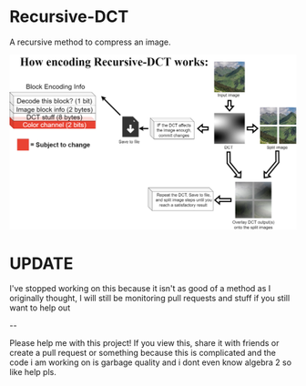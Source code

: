 # Recursive-DCT
A recursive method to compress an image.


![Diagram](/images/R-DCT-encoding.png?raw=true)

# UPDATE
I've stopped working on this because it isn't as good of a method as I originally thought, I will still be monitoring pull requests and stuff if you still want to help out

--

Please help me with this project! If you view this, share it with friends or create a pull request or something because this is complicated and the code i am working on is garbage quality and i dont even know algebra 2 so like help pls.
